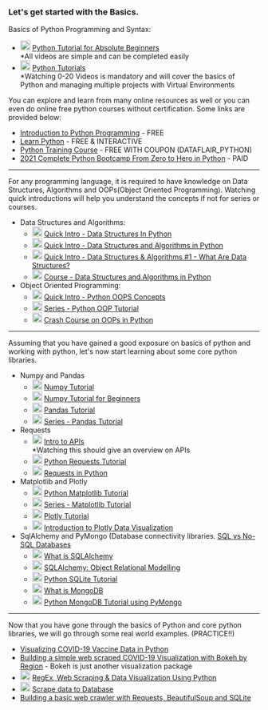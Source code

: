### Let's get started with the Basics.
Basics of Python Programming and Syntax:
- <img src="https://cdn0.iconfinder.com/data/icons/web-social-and-folder-icons/512/YouTube.png" width=20> [Python Tutorial for Absolute Beginners](https://www.youtube.com/watch?v=Z1Yd7upQsXY&list=PLBZBJbE_rGRWeh5mIBhD-hhDwSEDxogDg) <br/>
  *All videos are simple and can be completed easily
- <img src="https://cdn0.iconfinder.com/data/icons/web-social-and-folder-icons/512/YouTube.png" width=20> [Python Tutorials](https://www.youtube.com/playlist?list=PL-osiE80TeTt2d9bfVyTiXJA-UTHn6WwU) <br />
  *Watching 0-20 Videos is mandatory and will cover the basics of Python and managing multiple projects with Virtual Environments

You can explore and learn from many online resources as well or you can even do online free python courses without certification. Some links are provided below:
- [Introduction to Python Programming](https://www.udemy.com/course/pythonforbeginnersintro/) - FREE
- [Learn Python](https://www.learnpython.org/) - FREE & INTERACTIVE
- [Python Training Course](https://data-flair.training/python-course/) - FREE WITH COUPON (DATAFLAIR_PYTHON)
- [2021 Complete Python Bootcamp From Zero to Hero in Python](https://www.udemy.com/course/complete-python-bootcamp/) - PAID
<hr/>

For any programming language, it is required to have knowledge on Data Structures, Algorithms and OOPs(Object Oriented Programming). Watching quick introductions will help you understand the concepts if not for series or courses.
- Data Structures and Algorithms:
  - <img src="https://cdn0.iconfinder.com/data/icons/web-social-and-folder-icons/512/YouTube.png" width=20> [Quick Intro - Data Structures In Python](https://www.youtube.com/watch?v=m9n2f9lhtrw)
  - <img src="https://cdn0.iconfinder.com/data/icons/web-social-and-folder-icons/512/YouTube.png" width=20> [Quick Intro - Data Structures and Algorithms in Python](https://www.youtube.com/watch?v=xOuRE3IuEB8)
  - <img src="https://cdn0.iconfinder.com/data/icons/web-social-and-folder-icons/512/YouTube.png" width=20> [Quick Intro - Data Structures & Algorithms #1 - What Are Data Structures?](https://www.youtube.com/watch?v=bum_19loj9A)
  - <img src="https://cdn0.iconfinder.com/data/icons/web-social-and-folder-icons/512/YouTube.png" width=20> [Course - Data Structures and Algorithms in Python](https://www.youtube.com/watch?v=_t2GVaQasRY&list=PLeo1K3hjS3uu_n_a__MI_KktGTLYopZ12)
- Object Oriented Programming:
  - <img src="https://cdn0.iconfinder.com/data/icons/web-social-and-folder-icons/512/YouTube.png" width=20> [Quick Intro - Python OOPS Concepts](https://www.youtube.com/watch?v=SRu1GAfr3LA)
  - <img src="https://cdn0.iconfinder.com/data/icons/web-social-and-folder-icons/512/YouTube.png" width=20> [Series - Python OOP Tutorial](https://www.youtube.com/watch?v=ZDa-Z5JzLYM&list=PL-osiE80TeTsqhIuOqKhwlXsIBIdSeYtc)
  - <img src="https://cdn0.iconfinder.com/data/icons/web-social-and-folder-icons/512/YouTube.png" width=20> [Crash Course on OOPs in Python](https://www.youtube.com/watch?v=-pEs-Bss8Wc)
<hr/>

Assuming that you have gained a good exposure on basics of python and working with python, let's now start learning about some core python libraries.
- Numpy and Pandas
  - <img src="https://cdn0.iconfinder.com/data/icons/web-social-and-folder-icons/512/YouTube.png" width=20> [Numpy Tutorial](https://www.youtube.com/watch?v=8JfDAm9y_7s)
  - <img src="https://cdn0.iconfinder.com/data/icons/web-social-and-folder-icons/512/YouTube.png" width=20> [Numpy Tutorial for Beginners](https://www.youtube.com/watch?v=QUT1VHiLmmI)
  - <img src="https://cdn0.iconfinder.com/data/icons/web-social-and-folder-icons/512/YouTube.png" width=20> [Pandas Tutorial](https://www.youtube.com/watch?v=UB3DE5Bgfx4)
  - <img src="https://cdn0.iconfinder.com/data/icons/web-social-and-folder-icons/512/YouTube.png" width=20> [Series - Pandas Tutorial](https://www.youtube.com/watch?v=ZyhVh-qRZPA&list=PL-osiE80TeTsWmV9i9c58mdDCSskIFdDS)
- Requests
  - <img src="https://cdn0.iconfinder.com/data/icons/web-social-and-folder-icons/512/YouTube.png" width=20> [Intro to APIs](https://www.youtube.com/watch?v=iFMLyMgCUTs&list=PLM-7VG-sgbtBBnWb2Jc5kufgtWYEmiMAw) <br />
    *Watching this should give an overview on APIs
  - <img src="https://cdn0.iconfinder.com/data/icons/web-social-and-folder-icons/512/YouTube.png" width=20> [Python Requests Tutorial](https://www.youtube.com/watch?v=tb8gHvYlCFs)
  - <img src="https://cdn0.iconfinder.com/data/icons/web-social-and-folder-icons/512/YouTube.png" width=20> [Requests in Python](https://www.youtube.com/watch?v=iv-Uc8d3tDs)
- Matplotlib and Plotly
  - <img src="https://cdn0.iconfinder.com/data/icons/web-social-and-folder-icons/512/YouTube.png" width=20> [Python Matplotlib Tutorial](https://www.youtube.com/watch?v=yZTBMMdPOww)
  - <img src="https://cdn0.iconfinder.com/data/icons/web-social-and-folder-icons/512/YouTube.png" width=20> [Series - Matplotlib Tutorial](https://www.youtube.com/watch?v=qqwf4Vuj8oM&list=PLeo1K3hjS3uu4Lr8_kro2AqaO6CFYgKOl)
  - <img src="https://cdn0.iconfinder.com/data/icons/web-social-and-folder-icons/512/YouTube.png" width=20> [Plotly Tutorial](https://www.youtube.com/watch?v=GGL6U0k8WYA)
  - <img src="https://cdn0.iconfinder.com/data/icons/web-social-and-folder-icons/512/YouTube.png" width=20> [Introduction to Plotly Data Visualization](https://www.youtube.com/watch?v=_b2KXL0wHQg)
- SqlAlchemy and PyMongo (Database connectivity libraries. [SQL vs No-SQL Databases](https://www.youtube.com/watch?v=QwevGzVu_zk)
  - <img src="https://cdn0.iconfinder.com/data/icons/web-social-and-folder-icons/512/YouTube.png" width=20> [What is SQLAlchemy](https://www.youtube.com/watch?v=AveTpEQcUd8)
  - <img src="https://cdn0.iconfinder.com/data/icons/web-social-and-folder-icons/512/YouTube.png" width=20> [SQLAlchemy: Object Relational Modelling](https://www.youtube.com/watch?v=OT5qJBINiJY)
  - <img src="https://cdn0.iconfinder.com/data/icons/web-social-and-folder-icons/512/YouTube.png" width=20> [Python SQLite Tutorial](https://www.youtube.com/watch?v=pd-0G0MigUA)
  - <img src="https://cdn0.iconfinder.com/data/icons/web-social-and-folder-icons/512/YouTube.png" width=20> [What is MongoDB](https://www.youtube.com/watch?v=SnqPyqRh4r4)
  - <img src="https://cdn0.iconfinder.com/data/icons/web-social-and-folder-icons/512/YouTube.png" width=20> [Python MongoDB Tutorial using PyMongo](https://www.youtube.com/watch?v=rE_bJl2GAY8)
<hr/>

Now that you have gone through the basics of Python and core python libraries, we will go through some real world examples. (PRACTICE!!)
- [Visualizing COVID-19 Vaccine Data in Python](https://towardsdatascience.com/visualizing-covid-19-vaccine-data-in-python-in-5-simple-steps-51bf5ab619c9)
- [Building a simple web scraped COVID-19 Visualization with Bokeh by Region](https://towardsdatascience.com/building-a-simple-web-scraped-covid-19-visualization-with-bokeh-by-region-84aa351f668) - Bokeh is just another visualization package
- <img src="https://cdn0.iconfinder.com/data/icons/web-social-and-folder-icons/512/YouTube.png" width=20> [RegEx, Web Scraping & Data Visualization Using Python](https://www.youtube.com/watch?v=PrAXVqpi2f0)
- <img src="https://cdn0.iconfinder.com/data/icons/web-social-and-folder-icons/512/YouTube.png" width=20> [Scrape data to Database](https://www.youtube.com/watch?v=xBbK2kvHXwE)
- [Building a basic web crawler with Requests, BeautifulSoup and SQLite](https://charlieojackson.co.uk/python/python-web-crawler.php)
